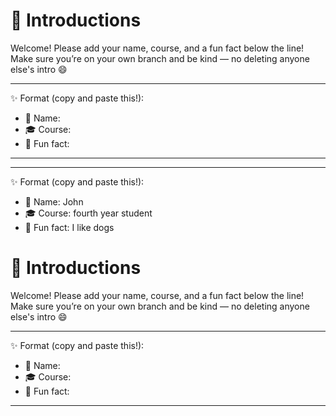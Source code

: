 # 👋 Introductions

Welcome! Please add your name, course, and a fun fact below the line!  
Make sure you’re on your own branch and be kind — no deleting anyone else's intro 😄

---

✨ Format (copy and paste this!):
- 🧑 Name:  
- 🎓 Course:  
- 💬 Fun fact:  

---
---

✨ Format (copy and paste this!):
- 🧑 Name:  John
- 🎓 Course:  fourth year student
- 💬 Fun fact:  I like dogs

# 👋 Introductions

Welcome! Please add your name, course, and a fun fact below the line!  
Make sure you’re on your own branch and be kind — no deleting anyone else's intro 😄

---

✨ Format (copy and paste this!):
- 🧑 Name:  
- 🎓 Course:  
- 💬 Fun fact:  

---